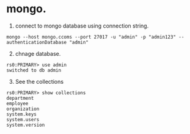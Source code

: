 mongo.
=====

1. connect to mongo database using connection string.
```
mongo --host mongo.ccoms --port 27017 -u "admin" -p "admin123" --authenticationDatabase "admin"
```
2. chnage database.
```
rs0:PRIMARY> use admin
switched to db admin
```

3. See the collections
```
rs0:PRIMARY> show collections
department
employee
organization
system.keys
system.users
system.version
```
